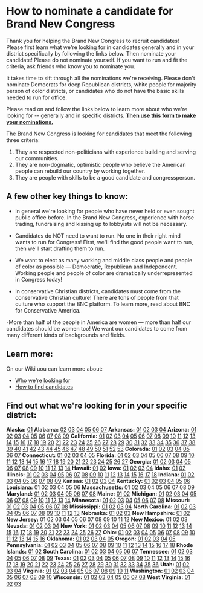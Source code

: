 # How to nominate a candidate for Brand New Congress

Thank you for helping the Brand New Congress to recruit candidates! Please first learn what we're looking for in candidates generally and in your district specifically by following the links below. Then nominate your candidate! Please do not nominate yourself. If you want to run and fit the criteria, ask friends who know you to nominate you. 

It takes time to sift through all the nominations we're receiving. Please don't nominate Democrats for deep Republican districts, white people for majority person of color districts, or candidates who do not have the basic skills needed to run for office.

Please read on and follow the links below to learn more about who we're looking for -- generally and in specific districts. **[Then use this form to make your nominations.](http://BrandNewCongress.org/nominate)**

The Brand New Congress is looking for candidates that meet the following three criteria:

1. They are respected non-politicians with experience building and serving our communities.
2. They are non-dogmatic, optimistic people who believe the American people can rebuild our country by working together.
3. They are people with skills to be a good candidate and congressperson.

## A few other key things to know:

- In general we're looking for people who have never held or even sought public office before. In the Brand New Congress, experience with horse trading, fundraising and kissing up to lobbyists will not be necessary.

- Candidates do NOT need to want to run. No one in their right mind wants to run for Congress! First, we'll find the good people want to run, then we'll start drafting them to run.

- We want to elect as many working and middle class people and people of color as possible — Democratic, Republican and Independent. Working people and people of color are dramatically underrepresented in Congress today!

- In conservative Christian districts, candidates must come from the conservative Christian culture! There are tons of people from that culture who support the BNC platform. To learn more, read about BNC for Conservative America.

-More than half of the people in America are women — more than half our candidates should be women too!
We want our candidates to come from many different kinds of backgrounds and fields.

## Learn more: 

On our Wiki uou can learn more about:
- [Who we're looking for]()
- [How to find candidates]()

## Find out what we're looking for in your specific district:

**Alaska:**  [01](https://wiki.brandnewcongress.org/index.php?title=BNC_in_AL-01)  **Alabama:**  [02](https://wiki.brandnewcongress.org/index.php?title=BNC_in_AL-02) [03](https://wiki.brandnewcongress.org/index.php?title=BNC_in_AL-03) [04](https://wiki.brandnewcongress.org/index.php?title=BNC_in_AL-04) [05](https://wiki.brandnewcongress.org/index.php?title=BNC_in_AL-05) [06](https://wiki.brandnewcongress.org/index.php?title=BNC_in_AL-06) [07](https://wiki.brandnewcongress.org/index.php?title=BNC_in_AL-07)  **Arkansas:**  [01](https://wiki.brandnewcongress.org/index.php?title=BNC_in_AR-01) [02](https://wiki.brandnewcongress.org/index.php?title=BNC_in_AR-02) [03](https://wiki.brandnewcongress.org/index.php?title=BNC_in_AR-03) [04](https://wiki.brandnewcongress.org/index.php?title=BNC_in_AR-04)  **Arizona:**  [01](https://wiki.brandnewcongress.org/index.php?title=BNC_in_AZ-01) [02](https://wiki.brandnewcongress.org/index.php?title=BNC_in_AZ-02) [03](https://wiki.brandnewcongress.org/index.php?title=BNC_in_AZ-03) [04](https://wiki.brandnewcongress.org/index.php?title=BNC_in_AZ-04) [05](https://wiki.brandnewcongress.org/index.php?title=BNC_in_AZ-05) [06](https://wiki.brandnewcongress.org/index.php?title=BNC_in_AZ-06) [07](https://wiki.brandnewcongress.org/index.php?title=BNC_in_AZ-07) [08](https://wiki.brandnewcongress.org/index.php?title=BNC_in_AZ-08) [09](https://wiki.brandnewcongress.org/index.php?title=BNC_in_AZ-09)  **California:**  [01](https://wiki.brandnewcongress.org/index.php?title=BNC_in_CA-01) [02](https://wiki.brandnewcongress.org/index.php?title=BNC_in_CA-02) [03](https://wiki.brandnewcongress.org/index.php?title=BNC_in_CA-03) [04](https://wiki.brandnewcongress.org/index.php?title=BNC_in_CA-04) [05](https://wiki.brandnewcongress.org/index.php?title=BNC_in_CA-05) [06](https://wiki.brandnewcongress.org/index.php?title=BNC_in_CA-06) [07](https://wiki.brandnewcongress.org/index.php?title=BNC_in_CA-07) [08](https://wiki.brandnewcongress.org/index.php?title=BNC_in_CA-08) [09](https://wiki.brandnewcongress.org/index.php?title=BNC_in_CA-09) [10](https://wiki.brandnewcongress.org/index.php?title=BNC_in_CA-10) [11](https://wiki.brandnewcongress.org/index.php?title=BNC_in_CA-11) [12](https://wiki.brandnewcongress.org/index.php?title=BNC_in_CA-12) [13](https://wiki.brandnewcongress.org/index.php?title=BNC_in_CA-13) [14](https://wiki.brandnewcongress.org/index.php?title=BNC_in_CA-14) [15](https://wiki.brandnewcongress.org/index.php?title=BNC_in_CA-15) [16](https://wiki.brandnewcongress.org/index.php?title=BNC_in_CA-16) [17](https://wiki.brandnewcongress.org/index.php?title=BNC_in_CA-17) [18](https://wiki.brandnewcongress.org/index.php?title=BNC_in_CA-18) [19](https://wiki.brandnewcongress.org/index.php?title=BNC_in_CA-19) [20](https://wiki.brandnewcongress.org/index.php?title=BNC_in_CA-20) [21](https://wiki.brandnewcongress.org/index.php?title=BNC_in_CA-21) [22](https://wiki.brandnewcongress.org/index.php?title=BNC_in_CA-22) [23](https://wiki.brandnewcongress.org/index.php?title=BNC_in_CA-23) [24](https://wiki.brandnewcongress.org/index.php?title=BNC_in_CA-24) [25](https://wiki.brandnewcongress.org/index.php?title=BNC_in_CA-25) [26](https://wiki.brandnewcongress.org/index.php?title=BNC_in_CA-26) [27](https://wiki.brandnewcongress.org/index.php?title=BNC_in_CA-27) [28](https://wiki.brandnewcongress.org/index.php?title=BNC_in_CA-28) [29](https://wiki.brandnewcongress.org/index.php?title=BNC_in_CA-29) [30](https://wiki.brandnewcongress.org/index.php?title=BNC_in_CA-30) [31](https://wiki.brandnewcongress.org/index.php?title=BNC_in_CA-31) [32](https://wiki.brandnewcongress.org/index.php?title=BNC_in_CA-32) [33](https://wiki.brandnewcongress.org/index.php?title=BNC_in_CA-33) [34](https://wiki.brandnewcongress.org/index.php?title=BNC_in_CA-34) [35](https://wiki.brandnewcongress.org/index.php?title=BNC_in_CA-35) [36](https://wiki.brandnewcongress.org/index.php?title=BNC_in_CA-36) [37](https://wiki.brandnewcongress.org/index.php?title=BNC_in_CA-37) [38](https://wiki.brandnewcongress.org/index.php?title=BNC_in_CA-38) [39](https://wiki.brandnewcongress.org/index.php?title=BNC_in_CA-39) [40](https://wiki.brandnewcongress.org/index.php?title=BNC_in_CA-40) [41](https://wiki.brandnewcongress.org/index.php?title=BNC_in_CA-41) [42](https://wiki.brandnewcongress.org/index.php?title=BNC_in_CA-42) [43](https://wiki.brandnewcongress.org/index.php?title=BNC_in_CA-43) [44](https://wiki.brandnewcongress.org/index.php?title=BNC_in_CA-44) [45](https://wiki.brandnewcongress.org/index.php?title=BNC_in_CA-45) [46](https://wiki.brandnewcongress.org/index.php?title=BNC_in_CA-46) [47](https://wiki.brandnewcongress.org/index.php?title=BNC_in_CA-47) [48](https://wiki.brandnewcongress.org/index.php?title=BNC_in_CA-48) [49](https://wiki.brandnewcongress.org/index.php?title=BNC_in_CA-49) [50](https://wiki.brandnewcongress.org/index.php?title=BNC_in_CA-50) [51](https://wiki.brandnewcongress.org/index.php?title=BNC_in_CA-51) [52](https://wiki.brandnewcongress.org/index.php?title=BNC_in_CA-52) [53](https://wiki.brandnewcongress.org/index.php?title=BNC_in_CA-53)  **Colorada:**  [01](https://wiki.brandnewcongress.org/index.php?title=BNC_in_CO-01) [02](https://wiki.brandnewcongress.org/index.php?title=BNC_in_CO-02) [03](https://wiki.brandnewcongress.org/index.php?title=BNC_in_CO-03) [04](https://wiki.brandnewcongress.org/index.php?title=BNC_in_CO-04) [05](https://wiki.brandnewcongress.org/index.php?title=BNC_in_CO-05) [06](https://wiki.brandnewcongress.org/index.php?title=BNC_in_CO-06) [07](https://wiki.brandnewcongress.org/index.php?title=BNC_in_CO-07)  **Connecticut:** [01](https://wiki.brandnewcongress.org/index.php?title=BNC_in_CT-01) [02](https://wiki.brandnewcongress.org/index.php?title=BNC_in_CT-02) [03](https://wiki.brandnewcongress.org/index.php?title=BNC_in_CT-03) [04](https://wiki.brandnewcongress.org/index.php?title=BNC_in_CT-04) [05](https://wiki.brandnewcongress.org/index.php?title=BNC_in_CT-05)  **Florida:** [01](https://wiki.brandnewcongress.org/index.php?title=BNC_in_FL-01) [02](https://wiki.brandnewcongress.org/index.php?title=BNC_in_FL-02) [03](https://wiki.brandnewcongress.org/index.php?title=BNC_in_FL-03) [04](https://wiki.brandnewcongress.org/index.php?title=BNC_in_FL-04) [05](https://wiki.brandnewcongress.org/index.php?title=BNC_in_FL-05) [06](https://wiki.brandnewcongress.org/index.php?title=BNC_in_FL-06) [07](https://wiki.brandnewcongress.org/index.php?title=BNC_in_FL-07) [08](https://wiki.brandnewcongress.org/index.php?title=BNC_in_FL-08) [09](https://wiki.brandnewcongress.org/index.php?title=BNC_in_FL-09) [10](https://wiki.brandnewcongress.org/index.php?title=BNC_in_FL-10) [11](https://wiki.brandnewcongress.org/index.php?title=BNC_in_FL-11) [12](https://wiki.brandnewcongress.org/index.php?title=BNC_in_FL-12) [13](https://wiki.brandnewcongress.org/index.php?title=BNC_in_FL-13) [14](https://wiki.brandnewcongress.org/index.php?title=BNC_in_FL-14) [15](https://wiki.brandnewcongress.org/index.php?title=BNC_in_FL-15) [16](https://wiki.brandnewcongress.org/index.php?title=BNC_in_FL-16) [17](https://wiki.brandnewcongress.org/index.php?title=BNC_in_FL-17) [18](https://wiki.brandnewcongress.org/index.php?title=BNC_in_FL-18) [19](https://wiki.brandnewcongress.org/index.php?title=BNC_in_FL-19) [20](https://wiki.brandnewcongress.org/index.php?title=BNC_in_FL-20) [21](https://wiki.brandnewcongress.org/index.php?title=BNC_in_FL-21) [22](https://wiki.brandnewcongress.org/index.php?title=BNC_in_FL-22) [23](https://wiki.brandnewcongress.org/index.php?title=BNC_in_FL-23) [24](https://wiki.brandnewcongress.org/index.php?title=BNC_in_FL-24) [25](https://wiki.brandnewcongress.org/index.php?title=BNC_in_FL-25) [26](https://wiki.brandnewcongress.org/index.php?title=BNC_in_FL-26) [27](https://wiki.brandnewcongress.org/index.php?title=BNC_in_FL-27)  **Georgia:** [01](https://wiki.brandnewcongress.org/index.php?title=BNC_in_GA-01) [02](https://wiki.brandnewcongress.org/index.php?title=BNC_in_GA-02) [03](https://wiki.brandnewcongress.org/index.php?title=BNC_in_GA-03) [04](https://wiki.brandnewcongress.org/index.php?title=BNC_in_GA-04) [05](https://wiki.brandnewcongress.org/index.php?title=BNC_in_GA-05) [06](https://wiki.brandnewcongress.org/index.php?title=BNC_in_GA-06) [07](https://wiki.brandnewcongress.org/index.php?title=BNC_in_GA-07) [08](https://wiki.brandnewcongress.org/index.php?title=BNC_in_GA-08) [09](https://wiki.brandnewcongress.org/index.php?title=BNC_in_GA-09) [10](https://wiki.brandnewcongress.org/index.php?title=BNC_in_GA-10) [11](https://wiki.brandnewcongress.org/index.php?title=BNC_in_GA-11) [12](https://wiki.brandnewcongress.org/index.php?title=BNC_in_GA-12) [13](https://wiki.brandnewcongress.org/index.php?title=BNC_in_GA-13) [14](https://wiki.brandnewcongress.org/index.php?title=BNC_in_GA-14)  **Hawaii:** [01](https://wiki.brandnewcongress.org/index.php?title=BNC_in_HI-01) [02](https://wiki.brandnewcongress.org/index.php?title=BNC_in_HI-02)  **Iowa:** [01](https://wiki.brandnewcongress.org/index.php?title=BNC_in_IA-01) [02](https://wiki.brandnewcongress.org/index.php?title=BNC_in_IA-02) [03](https://wiki.brandnewcongress.org/index.php?title=BNC_in_IA-03) [04](https://wiki.brandnewcongress.org/index.php?title=BNC_in_IA-04)  **Idaho:** [01](https://wiki.brandnewcongress.org/index.php?title=BNC_in_ID-01) [02](https://wiki.brandnewcongress.org/index.php?title=BNC_in_ID-02)  **Illinois:** [01](https://wiki.brandnewcongress.org/index.php?title=BNC_in_IL-01) [02](https://wiki.brandnewcongress.org/index.php?title=BNC_in_IL-02) [03](https://wiki.brandnewcongress.org/index.php?title=BNC_in_IL-03) [04](https://wiki.brandnewcongress.org/index.php?title=BNC_in_IL-04) [05](https://wiki.brandnewcongress.org/index.php?title=BNC_in_IL-05) [06](https://wiki.brandnewcongress.org/index.php?title=BNC_in_IL-06) [07](https://wiki.brandnewcongress.org/index.php?title=BNC_in_IL-07) [08](https://wiki.brandnewcongress.org/index.php?title=BNC_in_IL-08) [09](https://wiki.brandnewcongress.org/index.php?title=BNC_in_IL-09) [10](https://wiki.brandnewcongress.org/index.php?title=BNC_in_IL-10) [11](https://wiki.brandnewcongress.org/index.php?title=BNC_in_IL-11) [12](https://wiki.brandnewcongress.org/index.php?title=BNC_in_IL-12) [13](https://wiki.brandnewcongress.org/index.php?title=BNC_in_IL-13) [14](https://wiki.brandnewcongress.org/index.php?title=BNC_in_IL-14) [15](https://wiki.brandnewcongress.org/index.php?title=BNC_in_IL-15) [16](https://wiki.brandnewcongress.org/index.php?title=BNC_in_IL-16) [17](https://wiki.brandnewcongress.org/index.php?title=BNC_in_IL-17) [18](https://wiki.brandnewcongress.org/index.php?title=BNC_in_IL-18)  **Indiana:** [01](https://wiki.brandnewcongress.org/index.php?title=BNC_in_IN-01) [02](https://wiki.brandnewcongress.org/index.php?title=BNC_in_IN-02) [03](https://wiki.brandnewcongress.org/index.php?title=BNC_in_IN-03) [04](https://wiki.brandnewcongress.org/index.php?title=BNC_in_IN-04) [05](https://wiki.brandnewcongress.org/index.php?title=BNC_in_IN-05) [06](https://wiki.brandnewcongress.org/index.php?title=BNC_in_IN-06) [07](https://wiki.brandnewcongress.org/index.php?title=BNC_in_IN-07) [08](https://wiki.brandnewcongress.org/index.php?title=BNC_in_IN-08) [09](https://wiki.brandnewcongress.org/index.php?title=BNC_in_IN-09)  **Kansas:** [01](https://wiki.brandnewcongress.org/index.php?title=BNC_in_KS-01) [02](https://wiki.brandnewcongress.org/index.php?title=BNC_in_KS-02) [03](https://wiki.brandnewcongress.org/index.php?title=BNC_in_KS-03) [04](https://wiki.brandnewcongress.org/index.php?title=BNC_in_KS-04)  **Kentucky:** [01](https://wiki.brandnewcongress.org/index.php?title=BNC_in_KY-01) [02](https://wiki.brandnewcongress.org/index.php?title=BNC_in_KY-02) [03](https://wiki.brandnewcongress.org/index.php?title=BNC_in_KY-03) [04](https://wiki.brandnewcongress.org/index.php?title=BNC_in_KY-04) [05](https://wiki.brandnewcongress.org/index.php?title=BNC_in_KY-05) [06](https://wiki.brandnewcongress.org/index.php?title=BNC_in_KY-06)  **Louisiana:** [01](https://wiki.brandnewcongress.org/index.php?title=BNC_in_LA-01) [02](https://wiki.brandnewcongress.org/index.php?title=BNC_in_LA-02) [03](https://wiki.brandnewcongress.org/index.php?title=BNC_in_LA-03) [04](https://wiki.brandnewcongress.org/index.php?title=BNC_in_LA-04) [05](https://wiki.brandnewcongress.org/index.php?title=BNC_in_LA-05) [06](https://wiki.brandnewcongress.org/index.php?title=BNC_in_LA-06)  **Massachusetts:** [01](https://wiki.brandnewcongress.org/index.php?title=BNC_in_MA-01) [02](https://wiki.brandnewcongress.org/index.php?title=BNC_in_MA-02) [03](https://wiki.brandnewcongress.org/index.php?title=BNC_in_MA-03) [04](https://wiki.brandnewcongress.org/index.php?title=BNC_in_MA-04) [05](https://wiki.brandnewcongress.org/index.php?title=BNC_in_MA-05) [06](https://wiki.brandnewcongress.org/index.php?title=BNC_in_MA-06) [07](https://wiki.brandnewcongress.org/index.php?title=BNC_in_MA-07) [08](https://wiki.brandnewcongress.org/index.php?title=BNC_in_MA-08) [09](https://wiki.brandnewcongress.org/index.php?title=BNC_in_MA-09)  **Maryland:** [01](https://wiki.brandnewcongress.org/index.php?title=BNC_in_MD-01) [02](https://wiki.brandnewcongress.org/index.php?title=BNC_in_MD-02) [03](https://wiki.brandnewcongress.org/index.php?title=BNC_in_MD-03) [04](https://wiki.brandnewcongress.org/index.php?title=BNC_in_MD-04) [05](https://wiki.brandnewcongress.org/index.php?title=BNC_in_MD-05) [06](https://wiki.brandnewcongress.org/index.php?title=BNC_in_MD-06) [07](https://wiki.brandnewcongress.org/index.php?title=BNC_in_MD-07) [08](https://wiki.brandnewcongress.org/index.php?title=BNC_in_MD-08)  **Maine:** [01](https://wiki.brandnewcongress.org/index.php?title=BNC_in_ME-01) [02](https://wiki.brandnewcongress.org/index.php?title=BNC_in_ME-02)  **Michigan:** [01](https://wiki.brandnewcongress.org/index.php?title=BNC_in_MI-01) [02](https://wiki.brandnewcongress.org/index.php?title=BNC_in_MI-02) [03](https://wiki.brandnewcongress.org/index.php?title=BNC_in_MI-03) [04](https://wiki.brandnewcongress.org/index.php?title=BNC_in_MI-04) [05](https://wiki.brandnewcongress.org/index.php?title=BNC_in_MI-05) [06](https://wiki.brandnewcongress.org/index.php?title=BNC_in_MI-06) [07](https://wiki.brandnewcongress.org/index.php?title=BNC_in_MI-07) [08](https://wiki.brandnewcongress.org/index.php?title=BNC_in_MI-08) [09](https://wiki.brandnewcongress.org/index.php?title=BNC_in_MI-09) [10](https://wiki.brandnewcongress.org/index.php?title=BNC_in_MI-10) [11](https://wiki.brandnewcongress.org/index.php?title=BNC_in_MI-11) [12](https://wiki.brandnewcongress.org/index.php?title=BNC_in_MI-12) [13](https://wiki.brandnewcongress.org/index.php?title=BNC_in_MI-13) [14](https://wiki.brandnewcongress.org/index.php?title=BNC_in_MI-14)  **Minnesota:** [01](https://wiki.brandnewcongress.org/index.php?title=BNC_in_MN-01) [02](https://wiki.brandnewcongress.org/index.php?title=BNC_in_MN-02) [03](https://wiki.brandnewcongress.org/index.php?title=BNC_in_MN-03) [04](https://wiki.brandnewcongress.org/index.php?title=BNC_in_MN-04) [05](https://wiki.brandnewcongress.org/index.php?title=BNC_in_MN-05) [06](https://wiki.brandnewcongress.org/index.php?title=BNC_in_MN-06) [07](https://wiki.brandnewcongress.org/index.php?title=BNC_in_MN-07) [08](https://wiki.brandnewcongress.org/index.php?title=BNC_in_MN-08)  **Missouri:** [01](https://wiki.brandnewcongress.org/index.php?title=BNC_in_MO-01) [02](https://wiki.brandnewcongress.org/index.php?title=BNC_in_MO-02) [03](https://wiki.brandnewcongress.org/index.php?title=BNC_in_MO-03) [04](https://wiki.brandnewcongress.org/index.php?title=BNC_in_MO-04) [05](https://wiki.brandnewcongress.org/index.php?title=BNC_in_MO-05) [06](https://wiki.brandnewcongress.org/index.php?title=BNC_in_MO-06) [07](https://wiki.brandnewcongress.org/index.php?title=BNC_in_MO-07) [08](https://wiki.brandnewcongress.org/index.php?title=BNC_in_MO-08)  **Mississippi:** [01](https://wiki.brandnewcongress.org/index.php?title=BNC_in_MS-01) [02](https://wiki.brandnewcongress.org/index.php?title=BNC_in_MS-02) [03](https://wiki.brandnewcongress.org/index.php?title=BNC_in_MS-03) [04](https://wiki.brandnewcongress.org/index.php?title=BNC_in_MS-04)  **North Carolina:** [01](https://wiki.brandnewcongress.org/index.php?title=BNC_in_NC-01) [02](https://wiki.brandnewcongress.org/index.php?title=BNC_in_NC-02) [03](https://wiki.brandnewcongress.org/index.php?title=BNC_in_NC-03) [04](https://wiki.brandnewcongress.org/index.php?title=BNC_in_NC-04) [05](https://wiki.brandnewcongress.org/index.php?title=BNC_in_NC-05) [06](https://wiki.brandnewcongress.org/index.php?title=BNC_in_NC-06) [07](https://wiki.brandnewcongress.org/index.php?title=BNC_in_NC-07) [08](https://wiki.brandnewcongress.org/index.php?title=BNC_in_NC-08) [09](https://wiki.brandnewcongress.org/index.php?title=BNC_in_NC-09) [10](https://wiki.brandnewcongress.org/index.php?title=BNC_in_NC-10) [11](https://wiki.brandnewcongress.org/index.php?title=BNC_in_NC-11) [12](https://wiki.brandnewcongress.org/index.php?title=BNC_in_NC-12) [13](https://wiki.brandnewcongress.org/index.php?title=BNC_in_NC-13)  **Nebraska:** [01](https://wiki.brandnewcongress.org/index.php?title=BNC_in_NE-01) [02](https://wiki.brandnewcongress.org/index.php?title=BNC_in_NE-02) [03](https://wiki.brandnewcongress.org/index.php?title=BNC_in_NE-03)  **New Hampshire:** [01](https://wiki.brandnewcongress.org/index.php?title=BNC_in_NH-01) [02](https://wiki.brandnewcongress.org/index.php?title=BNC_in_NH-02)  **New Jersey:** [01](https://wiki.brandnewcongress.org/index.php?title=BNC_in_NJ-01) [02](https://wiki.brandnewcongress.org/index.php?title=BNC_in_NJ-02) [03](https://wiki.brandnewcongress.org/index.php?title=BNC_in_NJ-03) [04](https://wiki.brandnewcongress.org/index.php?title=BNC_in_NJ-04) [05](https://wiki.brandnewcongress.org/index.php?title=BNC_in_NJ-05) [06](https://wiki.brandnewcongress.org/index.php?title=BNC_in_NJ-06) [07](https://wiki.brandnewcongress.org/index.php?title=BNC_in_NJ-07) [08](https://wiki.brandnewcongress.org/index.php?title=BNC_in_NJ-08) [09](https://wiki.brandnewcongress.org/index.php?title=BNC_in_NJ-09) [10](https://wiki.brandnewcongress.org/index.php?title=BNC_in_NJ-10) [11](https://wiki.brandnewcongress.org/index.php?title=BNC_in_NJ-11) [12](https://wiki.brandnewcongress.org/index.php?title=BNC_in_NJ-12)  **New Mexico:** [01](https://wiki.brandnewcongress.org/index.php?title=BNC_in_NM-01) [02](https://wiki.brandnewcongress.org/index.php?title=BNC_in_NM-02) [03](https://wiki.brandnewcongress.org/index.php?title=BNC_in_NM-03)  **Nevada:** [01](https://wiki.brandnewcongress.org/index.php?title=BNC_in_NV-01) [02](https://wiki.brandnewcongress.org/index.php?title=BNC_in_NV-02) [03](https://wiki.brandnewcongress.org/index.php?title=BNC_in_NV-03) [04](https://wiki.brandnewcongress.org/index.php?title=BNC_in_NV-04)  **New York:** [01](https://wiki.brandnewcongress.org/index.php?title=BNC_in_NY-01) [02](https://wiki.brandnewcongress.org/index.php?title=BNC_in_NY-02) [03](https://wiki.brandnewcongress.org/index.php?title=BNC_in_NY-03) [04](https://wiki.brandnewcongress.org/index.php?title=BNC_in_NY-04) [05](https://wiki.brandnewcongress.org/index.php?title=BNC_in_NY-05) [06](https://wiki.brandnewcongress.org/index.php?title=BNC_in_NY-06) [07](https://wiki.brandnewcongress.org/index.php?title=BNC_in_NY-07) [08](https://wiki.brandnewcongress.org/index.php?title=BNC_in_NY-08) [09](https://wiki.brandnewcongress.org/index.php?title=BNC_in_NY-09) [10](https://wiki.brandnewcongress.org/index.php?title=BNC_in_NY-10) [11](https://wiki.brandnewcongress.org/index.php?title=BNC_in_NY-11) [12](https://wiki.brandnewcongress.org/index.php?title=BNC_in_NY-12) [13](https://wiki.brandnewcongress.org/index.php?title=BNC_in_NY-13) [14](https://wiki.brandnewcongress.org/index.php?title=BNC_in_NY-14) [15](https://wiki.brandnewcongress.org/index.php?title=BNC_in_NY-15) [16](https://wiki.brandnewcongress.org/index.php?title=BNC_in_NY-16) [17](https://wiki.brandnewcongress.org/index.php?title=BNC_in_NY-17) [18](https://wiki.brandnewcongress.org/index.php?title=BNC_in_NY-18) [19](https://wiki.brandnewcongress.org/index.php?title=BNC_in_NY-19) [20](https://wiki.brandnewcongress.org/index.php?title=BNC_in_NY-20) [21](https://wiki.brandnewcongress.org/index.php?title=BNC_in_NY-21) [22](https://wiki.brandnewcongress.org/index.php?title=BNC_in_NY-22) [23](https://wiki.brandnewcongress.org/index.php?title=BNC_in_NY-23) [24](https://wiki.brandnewcongress.org/index.php?title=BNC_in_NY-24) [25](https://wiki.brandnewcongress.org/index.php?title=BNC_in_NY-25) [26](https://wiki.brandnewcongress.org/index.php?title=BNC_in_NY-26) [27](https://wiki.brandnewcongress.org/index.php?title=BNC_in_NY-27)  **Ohio:** [01](https://wiki.brandnewcongress.org/index.php?title=BNC_in_OH-01) [02](https://wiki.brandnewcongress.org/index.php?title=BNC_in_OH-02) [03](https://wiki.brandnewcongress.org/index.php?title=BNC_in_OH-03) [04](https://wiki.brandnewcongress.org/index.php?title=BNC_in_OH-04) [05](https://wiki.brandnewcongress.org/index.php?title=BNC_in_OH-05) [06](https://wiki.brandnewcongress.org/index.php?title=BNC_in_OH-06) [07](https://wiki.brandnewcongress.org/index.php?title=BNC_in_OH-07) [08](https://wiki.brandnewcongress.org/index.php?title=BNC_in_OH-08) [09](https://wiki.brandnewcongress.org/index.php?title=BNC_in_OH-09) [10](https://wiki.brandnewcongress.org/index.php?title=BNC_in_OH-10) [11](https://wiki.brandnewcongress.org/index.php?title=BNC_in_OH-11) [12](https://wiki.brandnewcongress.org/index.php?title=BNC_in_OH-12) [13](https://wiki.brandnewcongress.org/index.php?title=BNC_in_OH-13) [14](https://wiki.brandnewcongress.org/index.php?title=BNC_in_OH-14) [15](https://wiki.brandnewcongress.org/index.php?title=BNC_in_OH-15) [16](https://wiki.brandnewcongress.org/index.php?title=BNC_in_OH-16)  **Oklahoma:** [01](https://wiki.brandnewcongress.org/index.php?title=BNC_in_OK-01) [02](https://wiki.brandnewcongress.org/index.php?title=BNC_in_OK-02) [03](https://wiki.brandnewcongress.org/index.php?title=BNC_in_OK-03) [04](https://wiki.brandnewcongress.org/index.php?title=BNC_in_OK-04) [05](https://wiki.brandnewcongress.org/index.php?title=BNC_in_OK-05)  **Oregon:** [01](https://wiki.brandnewcongress.org/index.php?title=BNC_in_OR-01) [02](https://wiki.brandnewcongress.org/index.php?title=BNC_in_OR-02) [03](https://wiki.brandnewcongress.org/index.php?title=BNC_in_OR-03) [04](https://wiki.brandnewcongress.org/index.php?title=BNC_in_OR-04) [05](https://wiki.brandnewcongress.org/index.php?title=BNC_in_OR-05)  **Pennsylvania:** [01](https://wiki.brandnewcongress.org/index.php?title=BNC_in_PA-01) [02](https://wiki.brandnewcongress.org/index.php?title=BNC_in_PA-02) [03](https://wiki.brandnewcongress.org/index.php?title=BNC_in_PA-03) [04](https://wiki.brandnewcongress.org/index.php?title=BNC_in_PA-04) [05](https://wiki.brandnewcongress.org/index.php?title=BNC_in_PA-05) [06](https://wiki.brandnewcongress.org/index.php?title=BNC_in_PA-06) [07](https://wiki.brandnewcongress.org/index.php?title=BNC_in_PA-07) [08](https://wiki.brandnewcongress.org/index.php?title=BNC_in_PA-08) [09](https://wiki.brandnewcongress.org/index.php?title=BNC_in_PA-09) [10](https://wiki.brandnewcongress.org/index.php?title=BNC_in_PA-10) [11](https://wiki.brandnewcongress.org/index.php?title=BNC_in_PA-11) [12](https://wiki.brandnewcongress.org/index.php?title=BNC_in_PA-12) [13](https://wiki.brandnewcongress.org/index.php?title=BNC_in_PA-13) [14](https://wiki.brandnewcongress.org/index.php?title=BNC_in_PA-14) [15](https://wiki.brandnewcongress.org/index.php?title=BNC_in_PA-15) [16](https://wiki.brandnewcongress.org/index.php?title=BNC_in_PA-16) [17](https://wiki.brandnewcongress.org/index.php?title=BNC_in_PA-17) [18](https://wiki.brandnewcongress.org/index.php?title=BNC_in_PA-18)  **Rhode Islands:** [01](https://wiki.brandnewcongress.org/index.php?title=BNC_in_RI-01) [02](https://wiki.brandnewcongress.org/index.php?title=BNC_in_RI-02)  **South Carolina:** [01](https://wiki.brandnewcongress.org/index.php?title=BNC_in_SC-01) [02](https://wiki.brandnewcongress.org/index.php?title=BNC_in_SC-02) [03](https://wiki.brandnewcongress.org/index.php?title=BNC_in_SC-03) [04](https://wiki.brandnewcongress.org/index.php?title=BNC_in_SC-04) [05](https://wiki.brandnewcongress.org/index.php?title=BNC_in_SC-05) [06](https://wiki.brandnewcongress.org/index.php?title=BNC_in_SC-06) [07](https://wiki.brandnewcongress.org/index.php?title=BNC_in_SC-07)  **Tennessee:** [01](https://wiki.brandnewcongress.org/index.php?title=BNC_in_TN-01) [02](https://wiki.brandnewcongress.org/index.php?title=BNC_in_TN-02) [03](https://wiki.brandnewcongress.org/index.php?title=BNC_in_TN-03) [04](https://wiki.brandnewcongress.org/index.php?title=BNC_in_TN-04) [05](https://wiki.brandnewcongress.org/index.php?title=BNC_in_TN-05) [06](https://wiki.brandnewcongress.org/index.php?title=BNC_in_TN-06) [07](https://wiki.brandnewcongress.org/index.php?title=BNC_in_TN-07) [08](https://wiki.brandnewcongress.org/index.php?title=BNC_in_TN-08) [09](https://wiki.brandnewcongress.org/index.php?title=BNC_in_TN-09)  **Texas:** [01](https://wiki.brandnewcongress.org/index.php?title=BNC_in_TX-01) [02](https://wiki.brandnewcongress.org/index.php?title=BNC_in_TX-02) [03](https://wiki.brandnewcongress.org/index.php?title=BNC_in_TX-03) [04](https://wiki.brandnewcongress.org/index.php?title=BNC_in_TX-04) [05](https://wiki.brandnewcongress.org/index.php?title=BNC_in_TX-05) [06](https://wiki.brandnewcongress.org/index.php?title=BNC_in_TX-06) [07](https://wiki.brandnewcongress.org/index.php?title=BNC_in_TX-07) [08](https://wiki.brandnewcongress.org/index.php?title=BNC_in_TX-08) [09](https://wiki.brandnewcongress.org/index.php?title=BNC_in_TX-09) [10](https://wiki.brandnewcongress.org/index.php?title=BNC_in_TX-10) [11](https://wiki.brandnewcongress.org/index.php?title=BNC_in_TX-11) [12](https://wiki.brandnewcongress.org/index.php?title=BNC_in_TX-12) [13](https://wiki.brandnewcongress.org/index.php?title=BNC_in_TX-13) [14](https://wiki.brandnewcongress.org/index.php?title=BNC_in_TX-14) [15](https://wiki.brandnewcongress.org/index.php?title=BNC_in_TX-15) [16](https://wiki.brandnewcongress.org/index.php?title=BNC_in_TX-16) [17](https://wiki.brandnewcongress.org/index.php?title=BNC_in_TX-17) [18](https://wiki.brandnewcongress.org/index.php?title=BNC_in_TX-18) [19](https://wiki.brandnewcongress.org/index.php?title=BNC_in_TX-19) [20](https://wiki.brandnewcongress.org/index.php?title=BNC_in_TX-20) [21](https://wiki.brandnewcongress.org/index.php?title=BNC_in_TX-21) [22](https://wiki.brandnewcongress.org/index.php?title=BNC_in_TX-22) [23](https://wiki.brandnewcongress.org/index.php?title=BNC_in_TX-23) [24](https://wiki.brandnewcongress.org/index.php?title=BNC_in_TX-24) [25](https://wiki.brandnewcongress.org/index.php?title=BNC_in_TX-25) [26](https://wiki.brandnewcongress.org/index.php?title=BNC_in_TX-26) [27](https://wiki.brandnewcongress.org/index.php?title=BNC_in_TX-27) [28](https://wiki.brandnewcongress.org/index.php?title=BNC_in_TX-28) [29](https://wiki.brandnewcongress.org/index.php?title=BNC_in_TX-29) [30](https://wiki.brandnewcongress.org/index.php?title=BNC_in_TX-30) [31](https://wiki.brandnewcongress.org/index.php?title=BNC_in_TX-31) [32](https://wiki.brandnewcongress.org/index.php?title=BNC_in_TX-32) [33](https://wiki.brandnewcongress.org/index.php?title=BNC_in_TX-33) [34](https://wiki.brandnewcongress.org/index.php?title=BNC_in_TX-34) [35](https://wiki.brandnewcongress.org/index.php?title=BNC_in_TX-35) [36](https://wiki.brandnewcongress.org/index.php?title=BNC_in_TX-36)  **Utah:** [01](https://wiki.brandnewcongress.org/index.php?title=BNC_in_UT-01) [02](https://wiki.brandnewcongress.org/index.php?title=BNC_in_UT-02) [03](https://wiki.brandnewcongress.org/index.php?title=BNC_in_UT-03) [04](https://wiki.brandnewcongress.org/index.php?title=BNC_in_UT-04)  **Virginia:** [01](https://wiki.brandnewcongress.org/index.php?title=BNC_in_VA-01) [02](https://wiki.brandnewcongress.org/index.php?title=BNC_in_VA-02) [03](https://wiki.brandnewcongress.org/index.php?title=BNC_in_VA-03) [04](https://wiki.brandnewcongress.org/index.php?title=BNC_in_VA-04) [05](https://wiki.brandnewcongress.org/index.php?title=BNC_in_VA-05) [06](https://wiki.brandnewcongress.org/index.php?title=BNC_in_VA-06) [07](https://wiki.brandnewcongress.org/index.php?title=BNC_in_VA-07) [08](https://wiki.brandnewcongress.org/index.php?title=BNC_in_VA-08) [09](https://wiki.brandnewcongress.org/index.php?title=BNC_in_VA-09) [10](https://wiki.brandnewcongress.org/index.php?title=BNC_in_VA-10) [11](https://wiki.brandnewcongress.org/index.php?title=BNC_in_VA-11)  **Washington:** [01](https://wiki.brandnewcongress.org/index.php?title=BNC_in_WA-01) [02](https://wiki.brandnewcongress.org/index.php?title=BNC_in_WA-02) [03](https://wiki.brandnewcongress.org/index.php?title=BNC_in_WA-03) [04](https://wiki.brandnewcongress.org/index.php?title=BNC_in_WA-04) [05](https://wiki.brandnewcongress.org/index.php?title=BNC_in_WA-05) [06](https://wiki.brandnewcongress.org/index.php?title=BNC_in_WA-06) [07](https://wiki.brandnewcongress.org/index.php?title=BNC_in_WA-07) [08](https://wiki.brandnewcongress.org/index.php?title=BNC_in_WA-08) [09](https://wiki.brandnewcongress.org/index.php?title=BNC_in_WA-09) [10](https://wiki.brandnewcongress.org/index.php?title=BNC_in_WA-10)  **Wisconsin:** [01](https://wiki.brandnewcongress.org/index.php?title=BNC_in_WI-01) [02](https://wiki.brandnewcongress.org/index.php?title=BNC_in_WI-02) [03](https://wiki.brandnewcongress.org/index.php?title=BNC_in_WI-03) [04](https://wiki.brandnewcongress.org/index.php?title=BNC_in_WI-04) [05](https://wiki.brandnewcongress.org/index.php?title=BNC_in_WI-05) [06](https://wiki.brandnewcongress.org/index.php?title=BNC_in_WI-06) [07](https://wiki.brandnewcongress.org/index.php?title=BNC_in_WI-07) [08](https://wiki.brandnewcongress.org/index.php?title=BNC_in_WI-08)  **West Virginia:** [01](https://wiki.brandnewcongress.org/index.php?title=BNC_in_WV-01) [02](https://wiki.brandnewcongress.org/index.php?title=BNC_in_WV-02) [03](https://wiki.brandnewcongress.org/index.php?title=BNC_in_WV-03) 
